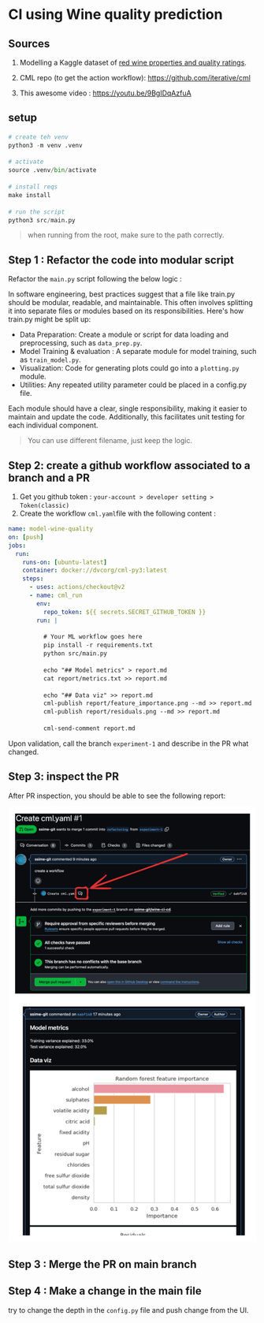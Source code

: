 # CI using Wine quality prediction

## Sources

1. Modelling a Kaggle dataset of [red wine properties and quality ratings](https://www.kaggle.com/uciml/red-wine-quality-cortez-et-al-2009).

2. CML repo (to get the action workflow): https://github.com/iterative/cml

3. This awesome video : https://youtu.be/9BgIDqAzfuA

## setup

```py
# create teh venv
python3 -m venv .venv

# activate
source .venv/bin/activate

# install reqs
make install

# run the script
python3 src/main.py
```

> when running from the root, make sure to the path correctly.

## Step 1 : Refactor the code into modular script

Refactor the `main.py` script following the below logic :

In software engineering, best practices suggest that a file like train.py should be modular, readable, and maintainable. This often involves splitting it into separate files or modules based on its responsibilities. Here's how train.py might be split up:

* Data Preparation: Create a module or script for data loading and preprocessing, such as `data_prep.py`.
* Model Training & evaluation : A separate module for model training, such as `train_model.py`.
* Visualization: Code for generating plots could go into a `plotting.py` module.
* Utilities: Any repeated utility parameter could be placed in a config.py file.

Each module should have a clear, single responsibility, making it easier to maintain and update the code. Additionally, this facilitates unit testing for each individual component.

> You can use different filename, just keep the logic.

##  Step 2: create a github workflow associated to a branch and a PR

1. Get you github token : `your-account > developer setting > Token(classic)`
2. Create the workflow `cml.yaml`file with the following content :

```yaml
name: model-wine-quality
on: [push]
jobs:
  run:
    runs-on: [ubuntu-latest]
    container: docker://dvcorg/cml-py3:latest
    steps:
      - uses: actions/checkout@v2
      - name: cml_run
        env:
          repo_token: ${{ secrets.SECRET_GITHUB_TOKEN }}
        run: |

          # Your ML workflow goes here
          pip install -r requirements.txt
          python src/main.py
          
          echo "## Model metrics" > report.md
          cat report/metrics.txt >> report.md
          
          echo "## Data viz" >> report.md
          cml-publish report/feature_importance.png --md >> report.md
          cml-publish report/residuals.png --md >> report.md
          
          cml-send-comment report.md
```

Upon validation, call the branch `experiment-1` and describe in the PR what changed.

## Step 3: inspect the PR

After PR inspection, you should be able to see the following report:

![report](report.png)

## Step 3 : Merge the PR on main branch

## Step 4 : Make a change in the main file

try to change the depth in the `config.py` file and push change from the UI.